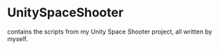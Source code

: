 # UnitySpaceShooter
contains the scripts from my Unity Space Shooter project, all written by myself.
